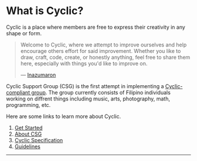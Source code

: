 # What is Cyclic?

Cyclic is a place where members are free to express their creativity in any shape or form.

> Welcome to Cyclic, where we attempt to improve ourselves and help encourage others effort for said improvement. Whether you like to draw, craft, code, create, or honestly anything, feel free to share them here, especially with things you'd like to improve on.
>
> &mdash; [Inazumaron]()

Cyclic Support Group (CSG) is the first attempt in implementing a [Cyclic-compliant group](/guidelines/cyclic-2). The group currently consists of Filipino individuals working on diffrent things including music, arts, photography, math, programming, etc.

Here are some links to learn more about Cyclic.

1. [Get Started](/get-started)
2. [About CSG](/about)
3. [Cyclic Specification](/guidelines/cyclic-2)
4. [Guidelines](/guidelines/main)

---
